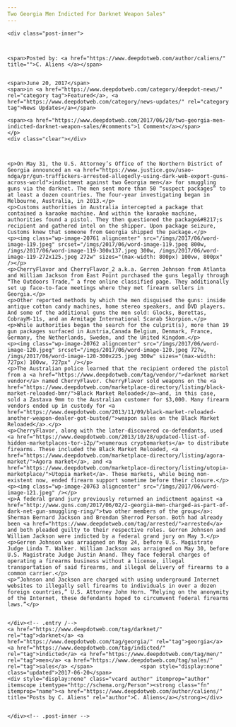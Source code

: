 ```yaml
---
Two Georgia Men Indicted For Darknet Weapon Sales"
---
```

<article class="post-listing post-20753 post type-post status-publish format-standard has-post-thumbnail hentry  tag-darknet tag-georgia tag-indicted tag-men tag-sales tag-weapon">
    
    <div class="post-inner">
    
    
        
    <span>Posted by: <a href="https://www.deepdotweb.com/author/caliens/" title="">C. Aliens </a></span>
    
    
    <span>June 20, 2017</span>
    <span>in <a href="https://www.deepdotweb.com/category/deepdot-news/" rel="category tag">Featured</a>, <a href="https://www.deepdotweb.com/category/news-updates/" rel="category tag">News Updates</a></span>
    
    <span><a href="https://www.deepdotweb.com/2017/06/20/two-georgia-men-indicted-darknet-weapon-sales/#comments">1 Comment</a></span>
    </p>
    <div class="clear"></div>
    
    
    
    <p>On May 31, the U.S. Attorney’s Office of the Northern District of Georgia announced an <a href="https://www.justice.gov/usao-ndga/pr/gun-traffickers-arrested-allegedly-using-dark-web-export-guns-across-world">indictment against two Georgia men</a> for smuggling guns via the darknet. The men sent more than 50 “suspect packages” to at least a dozen countries. The four-year investigating began in Melbourne, Australia, in 2013.</p>
    <p>Customs authorities in Australia intercepted a package that contained a karaoke machine. And within the karaoke machine, authorities found a pistol. They then questioned the package&#8217;s recipient and gathered intel on the shipper. Upon package seizure, Customs knew that someone from Georgia shipped the package.</p>
    <p><img class="wp-image-20761 aligncenter" src="/imgs/2017/06/word-image-119.jpeg" srcset="/imgs/2017/06/word-image-119.jpeg 800w, /imgs/2017/06/word-image-119-300x137.jpeg 300w, /imgs/2017/06/word-image-119-272x125.jpeg 272w" sizes="(max-width: 800px) 100vw, 800px" /></p>
    <p>CherryFlavor and CherryFlavor_2 a.k.a. Gerren Johnson from Atlanta and William Jackson from East Point purchased the guns legally through “The Outdoors Trade,” a free online classified page. They additionally set up face-to-face meetings where they met firearm sellers in Georgia.</p>
    <p>Other reported methods by which the men disguised the guns: inside antique cotton candy machines, home stereo speakers, and DVD players. And some of the additional guns the men sold: Glocks, Berettas, CobrayM-11s, and an Armitage International Scarab Skorpion.</p>
    <p>While authorities began the search for the culprit(s), more than 19 gun packages surfaced in Austria,Canada Belgium, Denmark, France, Germany, the Netherlands, Sweden, and the United Kingdom.</p>
    <p><img class="wp-image-20762 aligncenter" src="/imgs/2017/06/word-image-120.jpeg" srcset="/imgs/2017/06/word-image-120.jpeg 727w, /imgs/2017/06/word-image-120-300x225.jpeg 300w" sizes="(max-width: 727px) 100vw, 727px" /></p>
    <p>The Australian police learned that the recipient ordered the pistol from a <a href="https://www.deepdotweb.com/tag/vendor/">darknet market vendor</a> named CherryFlavor. CherryFlavor sold weapons on the <a href="https://www.deepdotweb.com/marketplace-directory/listing/black-market-reloaded-bmr/">Black Market Reloaded</a>—and, in this case, sold a Zastava 9mm to the Australian customer for $3,000. Many firearm vendors ended up in custody for <a href="https://www.deepdotweb.com/2013/11/09/black-market-reloaded-another-weapon-dealer-got-busted/">weapon sales on the Black Market Reloaded</a>.</p>
    <p>CherryFlavor, along with the later-discovered co-defendants, used <a href="https://www.deepdotweb.com/2013/10/28/updated-llist-of-hidden-marketplaces-tor-i2p/">numerous cryptomarkets</a> to distribute firearms. These included the Black Market Reloaded, <a href="https://www.deepdotweb.com/marketplace-directory/listing/agora-market/">Agora market</a>, and <a href="https://www.deepdotweb.com/marketplace-directory/listing/utopia-marketplace/">Utopia market</a>. These markets, while being non-existent now, ended firearm support sometime before their closure.</p>
    <p><img class="wp-image-20763 aligncenter" src="/imgs/2017/06/word-image-121.jpeg" /></p>
    <p>A federal grand jury previously returned an indictment against <a href="http://www.guns.com/2017/06/02/2-georgia-men-charged-as-part-of-dark-net-gun-smuggling-ring/">two other members of the group</a>: Sherman Bernard Jackson and Brendan Sherrod Person. Both had already been <a href="https://www.deepdotweb.com/tag/arrested/">arrested</a> and both pleaded guilty to their respective roles. Gerren Johnson and William Jackson were indicted by a federal grand jury on May 3.</p>
    <p>Gerren Johnson was arraigned on May 24, before U.S. Magistrate Judge Linda T. Walker. William Jackson was arraigned on May 30, before U.S. Magistrate Judge Justin Anand. They face federal charges of operating a firearms business without a license, illegal transportation of said firearms, and illegal delivery of firearms to a common carrier.</p>
    <p>“Johnson and Jackson are charged with using underground Internet websites to illegally sell firearms to individuals in over a dozen foreign countries,” U.S. Attorney John Horn. “Relying on the anonymity of the Internet, these defendants hoped to circumvent federal firearms laws.”</p>
    
    
    </div><!-- .entry /-->
    <a href="https://www.deepdotweb.com/tag/darknet/" rel="tag">darknet</a> <a href="https://www.deepdotweb.com/tag/georgia/" rel="tag">georgia</a> <a href="https://www.deepdotweb.com/tag/indicted/" rel="tag">indicted</a> <a href="https://www.deepdotweb.com/tag/men/" rel="tag">men</a> <a href="https://www.deepdotweb.com/tag/sales/" rel="tag">sales</a> </span>				<span style="display:none" class="updated">2017-06-20</span>
    <div style="display:none" class="vcard author" itemprop="author" itemscope itemtype="http://schema.org/Person"><strong class="fn" itemprop="name"><a href="https://www.deepdotweb.com/author/caliens/" title="Posts by C. Aliens" rel="author">C. Aliens</a></strong></div>
    
    
    </div><!-- .post-inner -->
</article><!-- .post-listing -->

